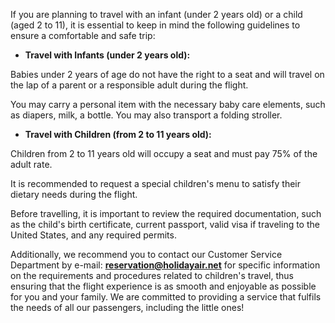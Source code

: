 If you are planning to travel with an infant (under 2 years old) or a child (aged 2 to 11), it is essential to keep in mind the following guidelines to ensure a comfortable and safe trip:

- **Travel with Infants (under 2 years old):**

Babies under 2 years of age do not have the right to a seat and will travel on the lap of a parent or a responsible adult during the flight.

You may carry a personal item with the necessary baby care elements, such as diapers, milk, a bottle. You may also transport a folding stroller.

- **Travel with Children (from 2 to 11 years old):**

Children from 2 to 11 years old will occupy a seat and must pay 75% of the adult rate.

It is recommended to request a special children's menu to satisfy their dietary needs during the flight.

Before travelling, it is important to review the required documentation, such as the child's birth certificate, current passport, valid visa if traveling to the United States, and any required permits.

Additionally, we recommend you to contact our Customer Service Department by e-mail: **[reservation@holidayair.net](mailto:reservation@holidayair.net)** for specific information on the requirements and procedures related to children's travel, thus ensuring that the flight experience is as smooth and enjoyable as possible for you and your family. We are committed to providing a service that fulfils the needs of all our passengers, including the little ones!
